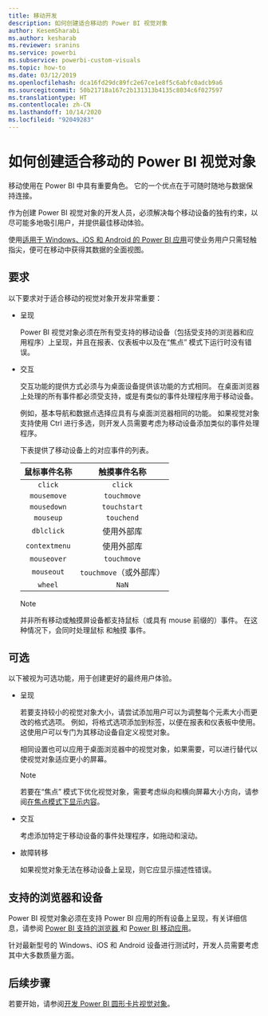 ```yaml
---
title: 移动开发
description: 如何创建适合移动的 Power BI 视觉对象
author: KesemSharabi
ms.author: kesharab
ms.reviewer: sranins
ms.service: powerbi
ms.subservice: powerbi-custom-visuals
ms.topic: how-to
ms.date: 03/12/2019
ms.openlocfilehash: dca16fd29dc89fc2e67ce1e8f5c6abfc0adcb9a6
ms.sourcegitcommit: 50b21718a167c2b131313b4135c8034c6f027597
ms.translationtype: HT
ms.contentlocale: zh-CN
ms.lasthandoff: 10/14/2020
ms.locfileid: "92049283"
---
```

# <a name="how-to-create-mobile-friendly-power-bi-visuals"></a>如何创建适合移动的 Power BI 视觉对象
移动使用在 Power BI 中具有重要角色。 它的一个优点在于可随时随地与数据保持连接。

作为创建 Power BI 视觉对象的开发人员，必须解决每个移动设备的独有约束，以尽可能多地吸引用户，并提供最佳移动体验。

使用[适用于 Windows、iOS 和 Android 的 Power BI 应用](../../consumer/mobile/mobile-apps-for-mobile-devices.md)可使业务用户只需轻触指尖，便可在移动中获得其数据的全面视图。

## <a name="requirements"></a>要求

以下要求对于适合移动的视觉对象开发非常重要：

- 呈现

  Power BI 视觉对象必须在所有受支持的移动设备（包括受支持的浏览器和应用程序）上呈现，并且在报表、仪表板中以及在“焦点”  模式下运行时没有错误。 

- 交互

  交互功能的提供方式必须与为桌面设备提供该功能的方式相同。 在桌面浏览器上处理的所有事件都必须受支持，或是有类似的事件处理程序用于移动设备。
  
  例如，基本导航和数据点选择应具有与桌面浏览器相同的功能。 如果视觉对象支持使用 Ctrl  进行多选，则开发人员需要考虑为移动设备添加类似的事件处理程序。

  下表提供了移动设备上的对应事件的列表。

  | 鼠标事件名称 | 触摸事件名称 |
  |:----------------:|:----------------:|
  | `click` | `click` |
  | `mousemove` | `touchmove` |
  | `mousedown` | `touchstart` |
  | `mouseup` | `touchend` |
  | `dblclick` | 使用外部库 |
  | `contextmenu` | 使用外部库 |
  | `mouseover` | `touchmove` |
  | `mouseout` | `touchmove`（或外部库） |
  | `wheel` | `NaN` |

  > [!NOTE]
  > 并非所有移动或触摸屏设备都支持鼠标（或具有 mouse  前缀的）事件。 在这种情况下，会同时处理鼠标  和触摸  事件。

## <a name="optional"></a>可选
以下被视为可选功能，用于创建更好的最终用户体验。

- 呈现

  若要支持较小的视觉对象大小，请尝试添加用户可以为调整每个元素大小而更改的格式选项。 例如，将格式选项添加到标签，以便在报表和仪表板中使用。 这使用户可以专门为其移动设备自定义视觉对象。
  
  相同设置也可以应用于桌面浏览器中的视觉对象，如果需要，可以进行替代以使视觉对象适应更小的屏幕。

  > [!NOTE]
  > 若要在“焦点”  模式下优化视觉对象，需要考虑纵向和横向屏幕大小方向，请参阅[在焦点模式下显示内容](../../consumer/end-user-focus.md)。

- 交互

  考虑添加特定于移动设备的事件处理程序，如拖动和滚动。

- 故障转移

  如果视觉对象无法在移动设备上呈现，则它应显示描述性错误。

## <a name="supported-browsers-and-devices"></a>支持的浏览器和设备
Power BI 视觉对象必须在支持 Power BI 应用的所有设备上呈现，有关详细信息，请参阅 [Power BI 支持的浏览器 ](../../fundamentals/power-bi-browsers.md)和 [Power BI 移动应用](../../consumer/mobile/mobile-apps-for-mobile-devices.md)。

针对最新型号的 Windows、iOS 和 Android 设备进行测试时，开发人员需要考虑其中大多数质量方面。

## <a name="next-steps"></a>后续步骤
若要开始，请参阅[开发 Power BI 圆形卡片视觉对象](./develop-circle-card.md)。